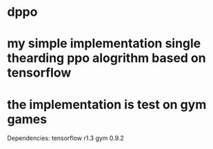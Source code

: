 # dppo
# my simple implementation single thearding ppo alogrithm based on tensorflow
# the implementation is test on gym games
  Dependencies:
    tensorflow r1.3
    gym 0.9.2

